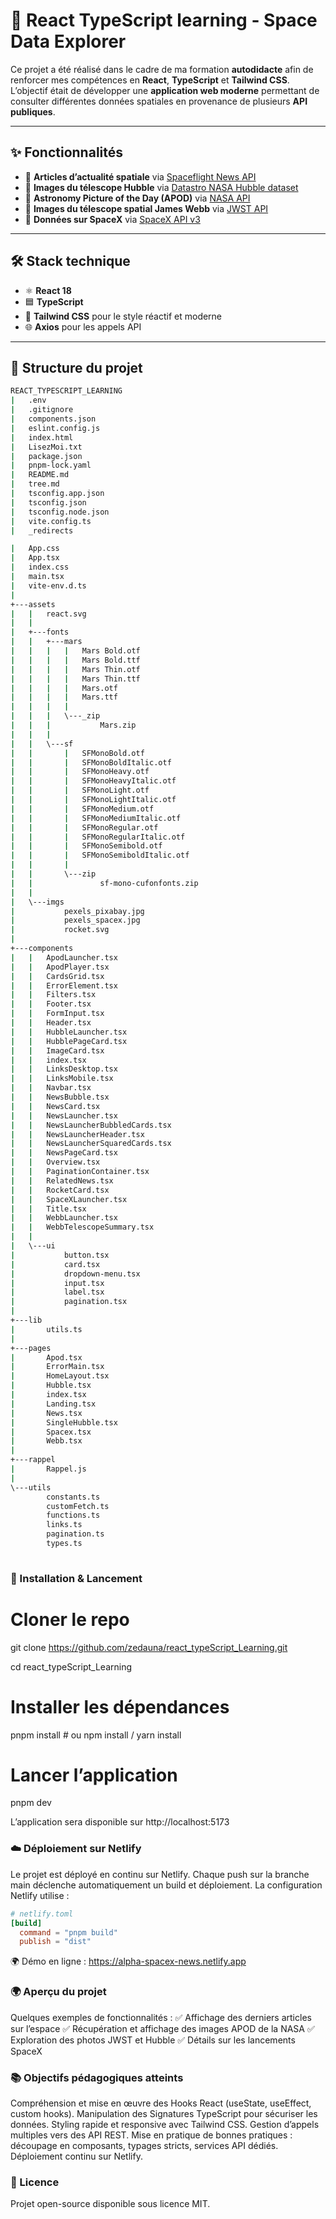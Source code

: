 # 🌌 React TypeScript learning - Space Data Explorer  

Ce projet a été réalisé dans le cadre de ma formation **autodidacte** afin de renforcer mes compétences en **React**, **TypeScript** et **Tailwind CSS**.  
L’objectif était de développer une **application web moderne** permettant de consulter différentes données spatiales en provenance de plusieurs **API publiques**.

---

## ✨ Fonctionnalités

- 🔭 **Articles d’actualité spatiale** via [Spaceflight News API](https://api.spaceflightnewsapi.net/v4/articles/)  
- 🌠 **Images du télescope Hubble** via [Datastro NASA Hubble dataset](https://www.datastro.eu/)  
- 📸 **Astronomy Picture of the Day (APOD)** via [NASA API](https://api.nasa.gov/)  
- 🌌 **Images du télescope spatial James Webb** via [JWST API](https://api.jwstapi.com/)  
- 🚀 **Données sur SpaceX** via [SpaceX API v3](https://github.com/r-spacex/SpaceX-API)

---

## 🛠️ Stack technique

- ⚛️ **React 18**  
- 🟦 **TypeScript**  
- 🎨 **Tailwind CSS** pour le style réactif et moderne  
- 🌐 **Axios** pour les appels API  

---

## 📂 Structure du projet

```bash
REACT_TYPESCRIPT_LEARNING
|   .env
|   .gitignore
|   components.json
|   eslint.config.js
|   index.html
|   LisezMoi.txt
|   package.json
|   pnpm-lock.yaml
|   README.md
|   tree.md
|   tsconfig.app.json
|   tsconfig.json
|   tsconfig.node.json
|   vite.config.ts
|   _redirects

|   App.css
|   App.tsx
|   index.css
|   main.tsx
|   vite-env.d.ts
|   
+---assets
|   |   react.svg
|   |   
|   +---fonts
|   |   +---mars
|   |   |   |   Mars Bold.otf
|   |   |   |   Mars Bold.ttf
|   |   |   |   Mars Thin.otf
|   |   |   |   Mars Thin.ttf
|   |   |   |   Mars.otf
|   |   |   |   Mars.ttf
|   |   |   |   
|   |   |   \---_zip
|   |   |           Mars.zip
|   |   |           
|   |   \---sf
|   |       |   SFMonoBold.otf
|   |       |   SFMonoBoldItalic.otf
|   |       |   SFMonoHeavy.otf
|   |       |   SFMonoHeavyItalic.otf
|   |       |   SFMonoLight.otf
|   |       |   SFMonoLightItalic.otf
|   |       |   SFMonoMedium.otf
|   |       |   SFMonoMediumItalic.otf
|   |       |   SFMonoRegular.otf
|   |       |   SFMonoRegularItalic.otf
|   |       |   SFMonoSemibold.otf
|   |       |   SFMonoSemiboldItalic.otf
|   |       |   
|   |       \---zip
|   |               sf-mono-cufonfonts.zip
|   |               
|   \---imgs
|           pexels_pixabay.jpg
|           pexels_spacex.jpg
|           rocket.svg
|           
+---components
|   |   ApodLauncher.tsx
|   |   ApodPlayer.tsx
|   |   CardsGrid.tsx
|   |   ErrorElement.tsx
|   |   Filters.tsx
|   |   Footer.tsx
|   |   FormInput.tsx
|   |   Header.tsx
|   |   HubbleLauncher.tsx
|   |   HubblePageCard.tsx
|   |   ImageCard.tsx
|   |   index.tsx
|   |   LinksDesktop.tsx
|   |   LinksMobile.tsx
|   |   Navbar.tsx
|   |   NewsBubble.tsx
|   |   NewsCard.tsx
|   |   NewsLauncher.tsx
|   |   NewsLauncherBubbledCards.tsx
|   |   NewsLauncherHeader.tsx
|   |   NewsLauncherSquaredCards.tsx
|   |   NewsPageCard.tsx
|   |   Overview.tsx
|   |   PaginationContainer.tsx
|   |   RelatedNews.tsx
|   |   RocketCard.tsx
|   |   SpaceXLauncher.tsx
|   |   Title.tsx
|   |   WebbLauncher.tsx
|   |   WebbTelescopeSummary.tsx
|   |   
|   \---ui
|           button.tsx
|           card.tsx
|           dropdown-menu.tsx
|           input.tsx
|           label.tsx
|           pagination.tsx
|           
+---lib
|       utils.ts
|       
+---pages
|       Apod.tsx
|       ErrorMain.tsx
|       HomeLayout.tsx
|       Hubble.tsx
|       index.tsx
|       Landing.tsx
|       News.tsx
|       SingleHubble.tsx
|       Spacex.tsx
|       Webb.tsx
|       
+---rappel
|       Rappel.js
|       
\---utils
        constants.ts
        customFetch.ts
        functions.ts
        links.ts
        pagination.ts
        types.ts
        
```
### 🚀 Installation & Lancement
# Cloner le repo
git clone https://github.com/zedauna/react_typeScript_Learning.git

cd react_typeScript_Learning

# Installer les dépendances
pnpm install   # ou npm install / yarn install

# Lancer l’application
pnpm dev

L’application sera disponible sur http://localhost:5173

### ☁️ Déploiement sur Netlify
Le projet est déployé en continu sur Netlify.
Chaque push sur la branche main déclenche automatiquement un build et déploiement.
La configuration Netlify utilise :

```toml
# netlify.toml
[build]
  command = "pnpm build"
  publish = "dist"

```
🌍 Démo en ligne : https://alpha-spacex-news.netlify.app

### 🌍 Aperçu du projet

Quelques exemples de fonctionnalités :
  ✅ Affichage des derniers articles sur l’espace
  ✅ Récupération et affichage des images APOD de la NASA
  ✅ Exploration des photos JWST et Hubble
  ✅ Détails sur les lancements SpaceX

### 📚 Objectifs pédagogiques atteints

Compréhension et mise en œuvre des Hooks React (useState, useEffect, custom hooks).
Manipulation des Signatures TypeScript pour sécuriser les données.
Styling rapide et responsive avec Tailwind CSS.
Gestion d’appels multiples vers des API REST.
Mise en pratique de bonnes pratiques : découpage en composants, typages stricts, services API dédiés.
Déploiement continu sur Netlify.

### 📜 Licence
Projet open-source disponible sous licence MIT.